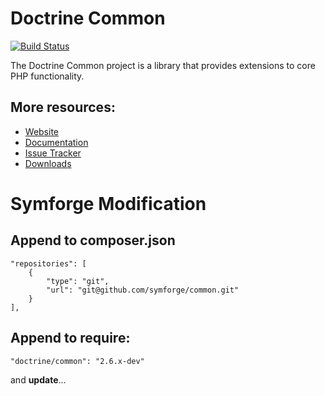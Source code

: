 # Doctrine Common

[![Build Status](https://secure.travis-ci.org/doctrine/common.png)](http://travis-ci.org/doctrine/common)

The Doctrine Common project is a library that provides extensions to core PHP functionality.

## More resources:

* [Website](http://www.doctrine-project.org)
* [Documentation](http://docs.doctrine-project.org/projects/doctrine-common/en/latest/)
* [Issue Tracker](http://www.doctrine-project.org/jira/browse/DCOM)
* [Downloads](http://github.com/doctrine/common/downloads)

# Symforge Modification

## Append to composer.json

    "repositories": [
        {
            "type": "git",
            "url": "git@github.com/symforge/common.git"
        }
    ],

## Append to require:

    "doctrine/common": "2.6.x-dev"
    
and **update**...
